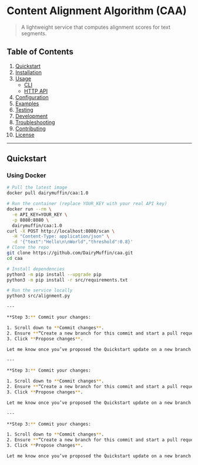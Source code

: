 # Content Alignment Algorithm (CAA)

> A lightweight service that computes alignment scores for text segments.

## Table of Contents

1. [Quickstart](#quickstart)  
2. [Installation](#installation)  
3. [Usage](#usage)  
   - [CLI](#cli)  
   - [HTTP API](#http-api)  
4. [Configuration](#configuration)  
5. [Examples](#examples)  
6. [Testing](#testing)  
7. [Development](#development)  
8. [Troubleshooting](#troubleshooting)  
9. [Contributing](#contributing)  
10. [License](#license)

---

## Quickstart

### Using Docker

```bash
# Pull the latest image
docker pull dairymuffin/caa:1.0

# Run the container (replace YOUR_KEY with your real API key)
docker run --rm \
  -e API_KEY=YOUR_KEY \
  -p 8080:8080 \
  dairymuffin/caa:1.0
curl -X POST http://localhost:8080/scan \
  -H "Content-Type: application/json" \
  -d '{"text":"Hello\n\nWorld","threshold":0.8}'
# Clone the repo
git clone https://github.com/DairyMuffin/caa.git
cd caa

# Install dependencies
python3 -m pip install --upgrade pip
python3 -m pip install -r src/requirements.txt

# Run the service locally
python3 src/alignment.py

---

**Step 3:** Commit your changes:

1. Scroll down to **Commit changes**.  
2. Ensure **“Create a new branch for this commit and start a pull request”** is selected.  
3. Click **Propose changes**.  

Let me know once you’ve proposed the Quickstart update on a new branch!

---

**Step 3:** Commit your changes:

1. Scroll down to **Commit changes**.  
2. Ensure **“Create a new branch for this commit and start a pull request”** is selected.  
3. Click **Propose changes**.  

Let me know once you’ve proposed the Quickstart update on a new branch!

---

**Step 3:** Commit your changes:

1. Scroll down to **Commit changes**.  
2. Ensure **“Create a new branch for this commit and start a pull request”** is selected.  
3. Click **Propose changes**.  

Let me know once you’ve proposed the Quickstart update on a new branch!
